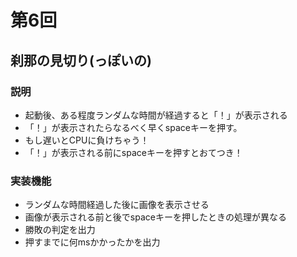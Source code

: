 # 第6回
## 刹那の見切り(っぽいの)
### 説明
- 起動後、ある程度ランダムな時間が経過すると「！」が表示される
- 「！」が表示されたらなるべく早くspaceキーを押す。
- もし遅いとCPUに負けちゃう！
- 「！」が表示される前にspaceキーを押すとおてつき！

### 実装機能
- ランダムな時間経過した後に画像を表示させる
- 画像が表示される前と後でspaceキーを押したときの処理が異なる
- 勝敗の判定を出力
- 押すまでに何msかかったかを出力